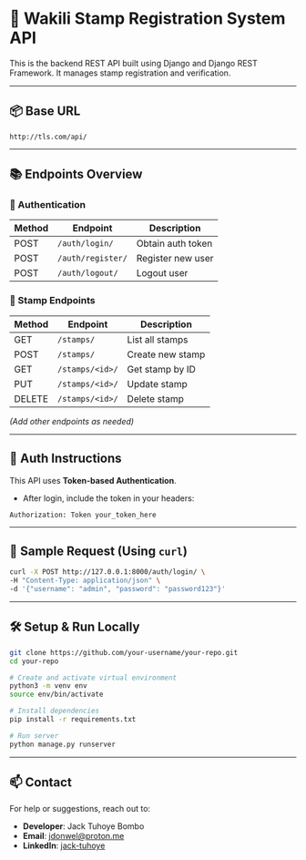 
# 🚀 Wakili Stamp Registration System API

This is the backend REST API built using Django and Django REST Framework. It manages stamp registration and verification.

---

## 📦 Base URL
```
http://tls.com/api/
```

---

## 📚 Endpoints Overview

### 🔐 Authentication
| Method | Endpoint            | Description              |
|--------|---------------------|--------------------------|
| POST   | `/auth/login/`      | Obtain auth token        |
| POST   | `/auth/register/`   | Register new user        |
| POST   | `/auth/logout/`     | Logout user              |

### 📝 Stamp Endpoints
| Method | Endpoint               | Description                    |
|--------|------------------------|--------------------------------|
| GET    | `/stamps/`             | List all stamps                |
| POST   | `/stamps/`             | Create new stamp               |
| GET    | `/stamps/<id>/`        | Get stamp by ID                |
| PUT    | `/stamps/<id>/`        | Update stamp                   |
| DELETE | `/stamps/<id>/`        | Delete stamp                   |

*(Add other endpoints as needed)*

---

## 🔑 Auth Instructions

This API uses **Token-based Authentication**.

- After login, include the token in your headers:
```http
Authorization: Token your_token_here
```

---

## 🔁 Sample Request (Using `curl`)

```bash
curl -X POST http://127.0.0.1:8000/auth/login/ \
-H "Content-Type: application/json" \
-d '{"username": "admin", "password": "password123"}'
```

---

## 🛠 Setup & Run Locally

```bash
git clone https://github.com/your-username/your-repo.git
cd your-repo

# Create and activate virtual environment
python3 -m venv env
source env/bin/activate

# Install dependencies
pip install -r requirements.txt

# Run server
python manage.py runserver
```

---

## 📫 Contact

For help or suggestions, reach out to:

- **Developer**: Jack Tuhoye Bombo
- **Email**: jdonwel@proton.me
- **LinkedIn**: [jack-tuhoye](https://linkedin.com/in/jack-tuhoye-366017307)
